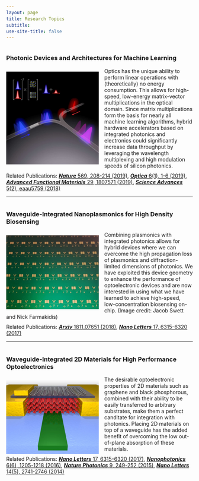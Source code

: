 ```yaml
---
layout: page
title: Research Topics
subtitle: 
use-site-title: false
---
```


<div style="display: inline-block; width: 100%;">
<h3>Photonic Devices and Architectures for Machine Learning</h3>
<img style="float: left; margin: 10px 15px 5px 0px" src="/img/ScienceAdvancesCover.jpg" height="250" width="250"/>
<p style="margin: 10px 0">
Optics has the unique ability to perform linear operations with (theoretically) no energy consumption. This allows for high-speed, low-energy matrix-vector multiplications in the optical domain. Since matrix multiplications form the basis for nearly all machine learning algorithms, hybrid hardware accelerators based on integrated photonics and electronics could significantly increase data throughput by leveraging the wavelength multiplexing and high modulation speeds of silicon photonics.</p>
</div>
<div style="display: inline-block; width: 100%;">
Related Publications: <a href="https://doi.org/10.1038/s41586-019-1157-8"><b><em>Nature</em></b> 569, 208-214 (2019)</a>, <a href="https://doi.org/10.1364/OPTICA.6.000001"><b><em>Optica</em></b> 6(1), 1-6 (2019)</a>, <a href="https://doi.org/10.1002/adfm.201807571"><b><em>Advanced Functional Materials</em></b> 29, 1807571 (2019)</a>, <a href="http://doi.org/10.1126/sciadv.aau5759"><b><em>Science Advances</em></b> 5(2), eaau5759 (2018)</a>
</div>

<hr>

<div style="display: inline-block; width: 100%;">
<h3>Waveguide-Integrated Nanoplasmonics for High Density Biosensing</h3>
<img style="float: left; margin: 10px 15px 5px 0px" src="/img/Lab-on-chip_2.jpeg" height="199" width="250"/>
<p style="margin: 10px 0">
Combining plasmonics with integrated photonics allows for hybrid devices where we can overcome the high propagation loss of plasmonics and diffraction-limited dimensions of photonics. We have exploited this device geometry to enhance the performance of optoelectronic devices and are now interested in using what we have learned to achieve high-speed, low-concentration biosensing on-chip. (Image credit: Jacob Swett and Nick Farmakidis)
</p>
</div>
<div style="display: inline-block; width: 100%;">
Related Publications: <a href="https://arxiv.org/abs/1811.07651"><b><em>Arxiv</em></b> 1811.07651 (2018)</a>, <a href="http://doi.org/10.1021/acs.nanolett.6b04332"><b><em>Nano Letters</em></b> 17, 6315-6320 (2017)</a>
</div>

<hr>

<div style="display: inline-block; width: 100%;">
<h3>Waveguide-Integrated 2D Materials for High Performance Optoelectronics</h3>
<img style="float: left; margin: 10px 15px 5px 0px" src="/img/research_2D_photonics.jpg" height="199" width="250"/>
<p style="margin: 10px 0">
The desirable optoelectronic properties of 2D materials such as graphene and black phosphorous, combined with their ability to be easily transferred to arbitrary substrates, make them a perfect canditate for integration with photonics. Placing 2D materials on top of a waveguide has the added benefit of overcoming the low out-of-plane absorption of these materials.
</p>
</div>
<div style="display: inline-block; width: 100%;">
Related Publications: <a href="http://doi.org/10.1021/acs.nanolett.6b04332"><b><em>Nano Letters</em></b> 17, 6315-6320 (2017)</a>, <a href="https://doi.org/10.1515/nanoph-2016-0155"><b><em>Nanophotonics</em></b> 6(6), 1205-1218 (2016)</a>, <a href="https://doi.org/10.1038/nphoton.2015.23"><b><em>Nature Photonics</em></b> 9, 249-252 (2015)</a>, <a href="https://doi.org/10.1021/nl500712u"><b><em>Nano Letters</em></b> 14(5), 2741-2746 (2014)</a>
</div>